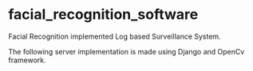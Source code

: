 # facial_recognition_software
Facial Recognition implemented Log based Surveillance System.

The following server implementation is made using Django and OpenCv framework.
